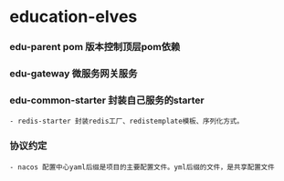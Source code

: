 # education-elves

### edu-parent pom 版本控制顶层pom依赖

### edu-gateway 微服务网关服务

### edu-common-starter 封装自己服务的starter

    - redis-starter 封装redis工厂、redistemplate模板、序列化方式。



### 协议约定
    - nacos 配置中心yaml后缀是项目的主要配置文件。yml后缀的文件，是共享配置文件
